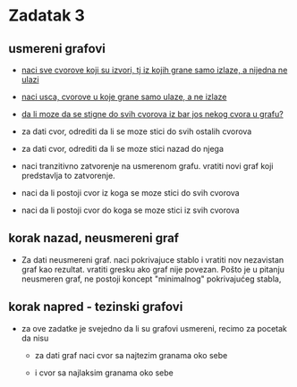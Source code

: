 # Zadatak 3

## usmereni grafovi

- <u>naci sve cvorove koji su izvori, tj iz kojih grane samo izlaze, a nijedna ne ulazi</u>

- <u>naci usca, cvorove u koje grane samo ulaze, a ne izlaze</u>

- <u>da li moze da se stigne do svih cvorova iz bar jos nekog cvora u grafu?</u>

- za dati cvor, odrediti da li se moze stici do svih ostalih cvorova

- za dati cvor, odrediti da li se moze stici nazad do njega

- naci tranzitivno zatvorenje na usmerenom grafu. vratiti novi graf koji predstavlja to zatvorenje.

- naci da li postoji cvor iz koga se moze stici do svih cvorova

- naci da li postoji cvor do koga se moze stici iz svih cvorova

## korak nazad, neusmereni graf

- Za dati neusmereni graf. naci pokrivajuce stablo i vratiti nov nezavistan graf kao rezultat. vratiti gresku ako graf nije povezan. Pošto je u pitanju neusmeren graf, ne postoji koncept "minimalnog" pokrivajućeg stabla,

## korak napred - tezinski grafovi 

- za ove zadatke je svejedno da li su grafovi usmereni, recimo za pocetak da nisu

    - za dati graf naci cvor sa najtezim granama oko sebe

    - i cvor sa najlaksim granama oko sebe